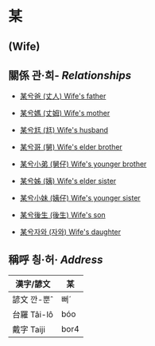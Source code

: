 # 某
##  (Wife)

## 關係 관·희- _Relationships_

- [某兮爸 (丈人) Wife's father](member62.md)

- [某兮媽 (丈姆) Wife's mother](member63.md)

- [某兮尪 (尪) Wife's husband](member17.md)

- [某兮哥 (舅) Wife's elder brother](member64.md)

- [某兮小弟 (舅仔) Wife's younger brother](member66.md)

- [某兮姊 (姨) Wife's elder sister](member65.md)

- [某兮小妹 (姨仔) Wife's younger sister](member67.md)

- [某兮後生 (後生) Wife's son](member19.md)

- [某兮자와 (자와) Wife's daughter](member20.md)



## 稱呼 칑·허· _Address_

漢字/諺文 | 某
--- | ---
諺文 깐-뿐ˆ | 뻐ˊ
台羅 Tâi-lô | bóo
戴字 Taiji | bor4


